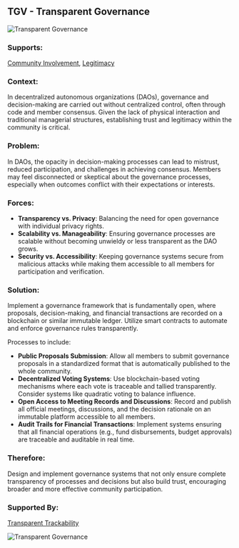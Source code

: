 ## TGV - Transparent Governance

![Transparent Governance](./output/illustrations/transparent_governance.png)

### Supports:

[Community Involvement](./community_involvement.html), [Legitimacy](./legitimacy.html)

### Context:

In decentralized autonomous organizations (DAOs), governance and decision-making are carried out without centralized control, often through code and member consensus. Given the lack of physical interaction and traditional managerial structures, establishing trust and legitimacy within the community is critical.

### Problem:

In DAOs, the opacity in decision-making processes can lead to mistrust, reduced participation, and challenges in achieving consensus. Members may feel disconnected or skeptical about the governance processes, especially when outcomes conflict with their expectations or interests.

### Forces:

- **Transparency vs. Privacy**: Balancing the need for open governance with individual privacy rights.
- **Scalability vs. Manageability**: Ensuring governance processes are scalable without becoming unwieldy or less transparent as the DAO grows.
- **Security vs. Accessibility**: Keeping governance systems secure from malicious attacks while making them accessible to all members for participation and verification.
  
### Solution:

Implement a governance framework that is fundamentally open, where proposals, decision-making, and financial transactions are recorded on a blockchain or similar immutable ledger. Utilize smart contracts to automate and enforce governance rules transparently. 

Processes to include:
- **Public Proposals Submission**: Allow all members to submit governance proposals in a standardized format that is automatically published to the whole community.
- **Decentralized Voting Systems**: Use blockchain-based voting mechanisms where each vote is traceable and tallied transparently. Consider systems like quadratic voting to balance influence.
- **Open Access to Meeting Records and Discussions**: Record and publish all official meetings, discussions, and the decision rationale on an immutable platform accessible to all members.
- **Audit Trails for Financial Transactions**: Implement systems ensuring that all financial operations (e.g., fund disbursements, budget approvals) are traceable and auditable in real time.

### Therefore:

Design and implement governance systems that not only ensure complete transparency of processes and decisions but also build trust, encouraging broader and more effective community participation.

### Supported By:

[Transparent Trackability](./transparent_trackability.html)

![Transparent Governance](./output/transparent_governance_specific_graph.png)

